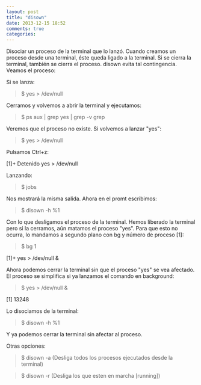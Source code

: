 ```yaml
---
layout: post
title: "disown"
date: 2013-12-15 18:52
comments: true
categories: 
---
```

Disociar un proceso de la terminal que lo lanzó. Cuando creamos un proceso desde una terminal, éste queda ligado a la terminal. Si se cierra la terminal, también se cierra el proceso. disown evita tal contingencia. Veamos el proceso: 

Si se lanza: 

>$ yes > /dev/null 

Cerramos y volvemos a abrir la terminal y ejecutamos: 

>$ ps aux | grep yes | grep -v grep 

Veremos que el proceso no existe. Si volvemos a lanzar "yes": 

>$ yes > /dev/null 

Pulsamos Ctrl+z: 

[1]+  Detenido                  yes > /dev/null 

Lanzando: 

>$ jobs 

Nos mostrará la misma salida. Ahora en el promt escribimos: 

>$ disown -h %1 

Con lo que desligamos el proceso de la terminal. Hemos liberado la terminal pero si la cerramos, aún matamos el proceso "yes". Para que esto no ocurra, lo mandamos a segundo plano con bg y número de proceso [1]: 

>$ bg 1 

[1]+ yes > /dev/null & 

Ahora podemos cerrar la terminal sin que el proceso "yes" se vea afectado. El proceso se simplifica si ya lanzamos el comando en background: 

>$ yes > /dev/null & 

[1] 13248 

Lo disociamos de la terminal: 

>$ disown -h %1 

Y ya podemos cerrar la terminal sin afectar al proceso. 

Otras opciones: 

>$ disown -a (Desliga todos los procesos ejecutados desde la terminal) 

>$ disown -r (Desliga los que esten en marcha [running])

